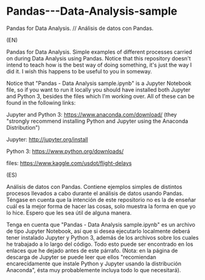 # Pandas---Data-Analysis-sample
Pandas for Data Analysis. // Análisis de datos con Pandas.

(EN) 

Pandas for Data Analysis. Simple examples of different processes carried on during Data Analysis using Pandas. Notice that this repository doesn't intend to teach how is the best way of doing something, it's just the way I did it. I wish this happens to be useful to you in someway.

Notice that "Pandas - Data Analysis sample.ipynb" is a Jupyter Notebook file, so if you want to run it locally you should have installed both Jupyter and Python 3, besides the files which I'm working over. All of these can be found in the following links:

Jupyter and Python 3: https://www.anaconda.com/download/ (they "strongly recommend installing Python and Jupyter using the Anaconda Distribution")

Jupyter: http://jupyter.org/install

Python 3: https://www.python.org/downloads/

files: https://www.kaggle.com/usdot/flight-delays

(ES) 

Análisis de datos con Pandas. Contiene ejemplos simples de distintos procesos llevados a cabo durante el análisis de datos usando Pandas. Téngase en cuenta que la intención de este repositorio no es la de enseñar cuál es la mejor forma de hacer las cosas, solo muestra la forma en que yo lo hice. Espero que les sea útil de alguna manera.

Tenga en cuenta que "Pandas - Data Analysis sample.ipynb" es un archivo de tipo Jupyter Notebook, así que si desea ejecutarlo localmente deberá tener instalado Jupyter y Python 3, además de los archivos sobre los cuales he trabajado a lo largo del código. Todo esto puede ser encontrado en los enlaces que he dejado antes de este párrafo. (Nota: en la página de descarga de Jupyter se puede leer que ellos "recomiendan encarecidamente que instale Python y Jupyter usando la distribución Anaconda", ésta muy probablemente incluya todo lo que necesitará).
